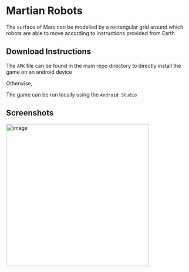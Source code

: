 # Martian Robots
The surface of Mars can be modelled by a rectangular grid around which robots are able to move according to instructions provided from Earth

## Download Instructions
The `APK` file can be found in the main repo directory to directly install the game on an android device 

Otherwise,

The game can be run locally using the `Android Studio`

## Screenshots
<img width="389" alt="image" src="https://github.com/gunhansancar/mars-game/assets/4409219/fc4b8735-c3d7-4a4b-8ffc-78187721ece7">


